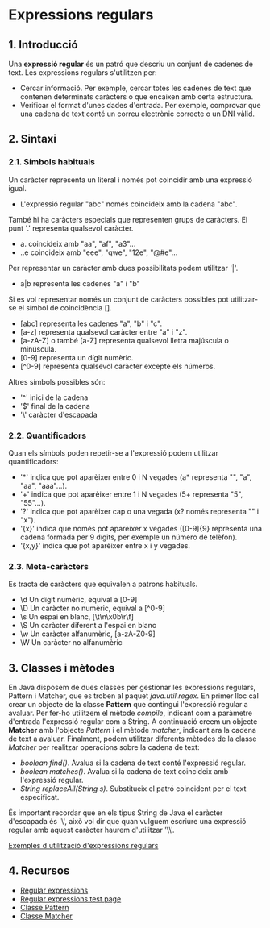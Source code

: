# Expressions regulars

## 1. Introducció

Una **expressió regular** és un patró que descriu un conjunt de cadenes de text.
Les expressions regulars s'utilitzen per:

* Cercar informació. Per exemple, cercar totes les cadenes de text que contenen determinats caràcters o que encaixen amb certa estructura. 
* Verificar el format d'unes dades d'entrada. Per exemple, comprovar que una cadena de text conté un correu electrònic correcte o un DNI vàlid.

## 2. Sintaxi

### 2.1. Símbols habituals

Un caràcter representa un literal i només pot coincidir amb una expressió igual.

* L'expressió regular "abc" només coincideix amb la cadena "abc".

També hi ha caràcters especials que representen grups de caràcters.
El punt '.' representa qualsevol caràcter.

* a. coincideix amb "aa", "af", "a3"...
* ..e coincideix amb "eee", "qwe", "12e", "@#e"...

Per representar un caràcter amb dues possibilitats podem utilitzar '|'.

* a|b representa les cadenes "a" i "b" 

Si es vol representar només un conjunt de caràcters possibles pot utilitzar-se el símbol de coincidència [].

* [abc] representa les cadenes "a", "b" i "c".
* [a-z] representa qualsevol caràcter entre "a" i "z".
* [a-zA-Z] o també [a-Z] representa qualsevol lletra majúscula o minúscula.
* [0-9] representa un dígit numèric.
* [^0-9] representa qualsevol caràcter excepte els números.

Altres símbols possibles són:

* '^' inici de la cadena
* '$' final de la cadena
* '\\' caràcter d'escapada

### 2.2. Quantificadors

Quan els símbols poden repetir-se a l'expressió podem utilitzar quantificadors:

* '\*' indica que pot aparèixer entre 0 i N vegades (a\* representa "", "a", "aa", "aaa"...).
* '+' indica que pot aparèixer entre 1 i N vegades (5+ representa "5", "55"...).
* '?' indica que pot aparèixer cap o una vegada (x? només representa "" i "x").
* '{x}' indica que només pot aparèixer x vegades ([0-9]{9} representa una cadena formada per 9 dígits, per exemple un número de telèfon).
* '{x,y}' indica que pot aparèixer entre x i y vegades.

### 2.3. Meta-caràcters

Es tracta de caràcters que equivalen a patrons habituals.

* \d Un dígit numèric, equival a [0-9]
* \D Un caràcter no numèric, equival a [^0-9]
* \s Un espai en blanc, [\\t\\n\\x0b\\r\\f]
* \S Un caràcter diferent a l'espai en blanc
* \w Un caràcter alfanumèric, [a-zA-Z0-9]
* \W Un caràcter no alfanumèric

## 3. Classes i mètodes

En Java disposem de dues classes per gestionar les expressions regulars, Pattern i Matcher, que es troben al paquet *java.util.regex*.
En primer lloc cal crear un objecte de la classe **Pattern** que contingui l'expressió regular a avaluar.
Per fer-ho utilitzem el mètode *compile*, indicant com a paràmetre d'entrada l'expressió regular com a String.
A continuació creem un objecte **Matcher** amb l'objecte *Pattern* i el mètode *matcher*, indicant ara la cadena de text a avaluar.
Finalment, podem utilitzar diferents mètodes de la classe *Matcher* per realitzar operacions sobre la cadena de text:

* *boolean find()*. Avalua si la cadena de text conté l'expressió regular.
* *boolean matches()*. Avalua si la cadena de text coincideix amb l'expressió regular.
* *String replaceAll(String s)*. Substitueix el patró coincident per el text especificat.

És important recordar que en els tipus String de Java el caràcter d'escapada és '\\', això vol dir que quan vulguem escriure una expressió regular amb aquest caràcter haurem d'utilitzar '\\\\'.

[Exemples d'utilització d'expressions regulars](../src/regex/Exemples.java)

## 4. Recursos

* [Regular expressions](https://docs.oracle.com/javase/tutorial/essential/regex/)
* [Regular expressions test page](http://www.regexplanet.com/advanced/java/index.html)
* [Classe Pattern](https://docs.oracle.com/javase/8/docs/api/java/util/regex/Pattern.html)
* [Classe Matcher](https://docs.oracle.com/javase/8/docs/api/java/util/regex/Matcher.html)

